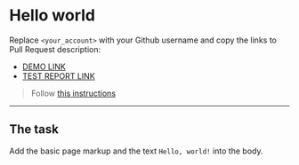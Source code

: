 # Hello world
Replace `<your_account>` with your Github username and copy the links to Pull Request description:
- [DEMO LINK](https://DanyloLipar.github.io/layout_hello-world/) <br>
- [TEST REPORT LINK](https://DanyloLipar.github.io/layout_hello-world/report/html_report/)

> Follow [this instructions](https://mate-academy.github.io/layout_task-guideline/#how-to-solve-the-layout-tasks-on-github)
___

## The task
Add the basic page markup and the text `Hello, world!` into the body.
